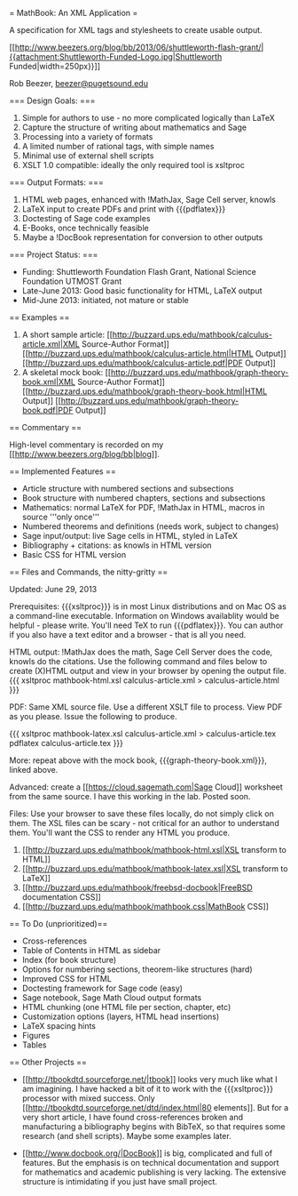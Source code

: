 = MathBook: An XML Application =

A specification for XML tags and stylesheets to create usable output.

[[http://www.beezers.org/blog/bb/2013/06/shuttleworth-flash-grant/|{{attachment:Shuttleworth-Funded-Logo.jpg|Shuttleworth Funded|width=250px}}]]

Rob Beezer, beezer@pugetsound.edu

=== Design Goals: ===

  1. Simple for authors to use - no more complicated logically than LaTeX
  1. Capture the structure of writing about mathematics and Sage
  1. Processing into a variety of formats
  1. A limited number of rational tags, with simple names
  1. Minimal use of external shell scripts
  1. XSLT 1.0 compatible: ideally the only required tool is xsltproc 

=== Output Formats: ===

  1.  HTML web pages, enhanced with !MathJax, Sage Cell server, knowls
  1.  LaTeX input to create PDFs and print with {{{pdflatex}}}
  1.  Doctesting of Sage code examples
  1.  E-Books, once technically feasible
  1.  Maybe a !DocBook representation for conversion to other outputs

=== Project Status: ===

  * Funding:  Shuttleworth Foundation Flash Grant, National Science Foundation UTMOST Grant
  * Late-June 2013: Good basic functionality for HTML, LaTeX output
  * Mid-June 2013: initiated, not mature or stable

== Examples ==

  1.  A short sample article:  [[http://buzzard.ups.edu/mathbook/calculus-article.xml|XML Source-Author Format]] [[http://buzzard.ups.edu/mathbook/calculus-article.html|HTML Output]] [[http://buzzard.ups.edu/mathbook/calculus-article.pdf|PDF Output]]
  1. A skeletal mock book: [[http://buzzard.ups.edu/mathbook/graph-theory-book.xml|XML Source-Author Format]] [[http://buzzard.ups.edu/mathbook/graph-theory-book.html|HTML Output]] [[http://buzzard.ups.edu/mathbook/graph-theory-book.pdf|PDF Output]]

== Commentary ==

High-level commentary is recorded on my [[http://www.beezers.org/blog/bb|blog]].

== Implemented Features ==

 * Article structure with numbered sections and subsections
 * Book structure with numbered chapters, sections and subsections
 * Mathematics: normal LaTeX for PDF, !MathJax in HTML, macros in source '''only once'''
 * Numbered theorems and definitions (needs work, subject to changes)
 * Sage input/output: live Sage cells in HTML, styled in LaTeX
 * Bibliography + citations: as knowls in HTML version
 * Basic CSS for HTML version

== Files and Commands, the nitty-gritty ==

Updated: June 29, 2013

Prerequisites:  {{{xsltproc}}} is in most Linux distributions and on Mac OS as a command-line executable.  Information on Windows availablity would be helpful - please write.  You'll need TeX to run {{{pdflatex}}}.  You can author if you also have a text editor and a browser - that is all you need.
  
HTML output: !MathJax does the math, Sage Cell Server does the code, knowls do the citations.  Use the following command and files below to create (X)HTML output and view in your browser by opening the output file. 
{{{
xsltproc mathbook-html.xsl calculus-article.xml > calculus-article.html
}}}

PDF: Same XML source file.  Use a different XSLT file to process.  View PDF as you please. Issue the following to produce.

{{{
xsltproc mathbook-latex.xsl calculus-article.xml > calculus-article.tex
pdflatex calculus-article.tex
}}}

More:  repeat above with the mock book, {{{graph-theory-book.xml}}}, linked above.

Advanced: create a [[https://cloud.sagemath.com|Sage Cloud]] worksheet from the same source.  I have this working in the lab.  Posted soon.

Files: Use your browser to save these files locally, do not simply click on them.  The XSL files can be scary - not critical for an author to understand them.  You'll want the CSS to render any HTML you produce.

  1.  [[http://buzzard.ups.edu/mathbook/mathbook-html.xsl|XSL transform to HTML]]
  1.  [[http://buzzard.ups.edu/mathbook/mathbook-latex.xsl|XSL transform to LaTeX]]
  1.  [[http://buzzard.ups.edu/mathbook/freebsd-docbook|FreeBSD documentation CSS]]
  1.  [[http://buzzard.ups.edu/mathbook/mathbook.css|MathBook CSS]]

== To Do (unprioritized)==

 * Cross-references
 * Table of Contents in HTML as sidebar
 * Index (for book structure)
 * Options for numbering sections, theorem-like structures (hard)
 * Improved CSS for HTML
 * Doctesting framework for Sage code (easy)
 * Sage notebook, Sage Math Cloud output formats
 * HTML chunking (one HTML file per section, chapter, etc)
 * Customization options (layers, HTML head insertions)
 * LaTeX spacing hints
 * Figures
 * Tables

== Other Projects ==

 * [[http://tbookdtd.sourceforge.net/|tbook]] looks very much like what I am imagining.  I have hacked a bit of it to work with the {{{xsltproc}}} processor with mixed success.  Only [[http://tbookdtd.sourceforge.net/dtd/index.html|80 elements]].  But for a very short article, I have found cross-references broken and manufacturing a bibliography begins with BibTeX, so that requires some research (and shell scripts).  Maybe some examples later.

 * [[http://www.docbook.org/|DocBook]] is big, complicated and full of features. But the emphasis is on technical documentation and support for mathematics and academic publishing is very lacking.  The extensive structure is intimidating if you just have small project.
